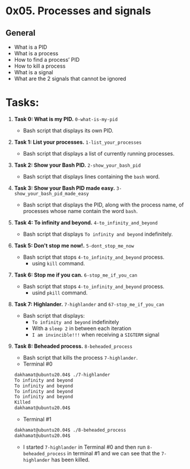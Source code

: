# 0x05. Processes and signals

## General
  - What is a PID
  - What is a process
  - How to find a process’ PID
  - How to kill a process
  - What is a signal
  - What are the 2 signals that cannot be ignored

# Tasks:

1. **Task 0: What is my PID.** `0-what-is-my-pid`
   - Bash script that displays its own PID.

2. **Task 1: List your processes.** `1-list_your_processes`
   - Bash script that displays a list of currently running processes.

3. **Task 2: Show your Bash PID.** `2-show_your_bash_pid`
   - Bash script that displays lines containing the `bash` word.

4. **Task 3: Show your Bash PID made easy.** `3-show_your_bash_pid_made_easy`
   - Bash script that displays the PID, along with the process name, of processes whose name contain the word `bash`.

5. **Task 4: To infinity and beyond.** `4-to_infinity_and_beyond`
   - Bash script that displays `To infinity and beyond` indefinitely.

6. **Task 5: Don't stop me now!.** `5-dont_stop_me_now`
   - Bash script that stops `4-to_infinity_and_beyond` process.
     - using `kill` command.

7. **Task 6: Stop me if you can.** `6-stop_me_if_you_can`
   - Bash script that stops `4-to_infinity_and_beyond` process.
     - usind `pkill` command.

8. **Task 7: Highlander.** `7-highlander` and `67-stop_me_if_you_can`
   - Bash script that displays:
     - `To infinity and beyond` indefinitely
     - With a `sleep 2` in between each iteration
     - `I am invincible!!!` when receiving a `SIGTERM` signal

9. **Task 8: Beheaded process.** `8-beheaded_process`
   - Bash script that kills the process `7-highlander`.
   - Terminal #0   
   ```bash
   dakhamat@ubuntu20.04$ ./7-highlander
   To infinity and beyond
   To infinity and beyond
   To infinity and beyond
   To infinity and beyond
   Killed
   dakhamat@ubuntu20.04$ 
   ```
   - Terminal #1
   ```bash
   dakhamat@ubuntu20.04$ ./8-beheaded_process
   dakhamat@ubuntu20.04$ 
   ```
   - I started `7-highlander` in Terminal #0 and then run `8-beheaded_process` in terminal #1 and we can see that the `7-highlander` has been killed.

